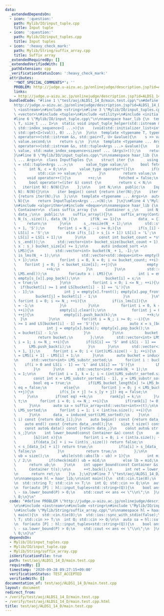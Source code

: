 ```yaml
---
data:
  _extendedDependsOn:
  - icon: ':question:'
    path: Mylib/IO/input_tuple.cpp
    title: Input tuple
  - icon: ':question:'
    path: Mylib/IO/input_tuples.cpp
    title: Input tuples
  - icon: ':heavy_check_mark:'
    path: Mylib/String/suffix_array.cpp
    title: Suffix array
  _extendedRequiredBy: []
  _extendedVerifiedWith: []
  _pathExtension: cpp
  _verificationStatusIcon: ':heavy_check_mark:'
  attributes:
    '*NOT_SPECIAL_COMMENTS*': ''
    PROBLEM: http://judge.u-aizu.ac.jp/onlinejudge/description.jsp?id=ALDS1_14_D
    links:
    - http://judge.u-aizu.ac.jp/onlinejudge/description.jsp?id=ALDS1_14_D
  bundledCode: "#line 1 \"test/aoj/ALDS1_14_D/main.test.cpp\"\n#define PROBLEM \"\
    http://judge.u-aizu.ac.jp/onlinejudge/description.jsp?id=ALDS1_14_D\"\n\n#include\
    \ <iostream>\n#include <string>\n#line 3 \"Mylib/IO/input_tuples.cpp\"\n#include\
    \ <vector>\n#include <tuple>\n#include <utility>\n#include <initializer_list>\n\
    #line 6 \"Mylib/IO/input_tuple.cpp\"\n\nnamespace haar_lib {\n  template <typename\
    \ T, size_t ... I>\n  static void input_tuple_helper(std::istream &s, T &val,\
    \ std::index_sequence<I ...>){\n    (void)std::initializer_list<int>{(void(s >>\
    \ std::get<I>(val)), 0) ...};\n  }\n\n  template <typename T, typename U>\n  std::istream&\
    \ operator>>(std::istream &s, std::pair<T, U> &value){\n    s >> value.first >>\
    \ value.second;\n    return s;\n  }\n\n  template <typename ... Args>\n  std::istream&\
    \ operator>>(std::istream &s, std::tuple<Args ...> &value){\n    input_tuple_helper(s,\
    \ value, std::make_index_sequence<sizeof ... (Args)>());\n    return s;\n  }\n\
    }\n#line 8 \"Mylib/IO/input_tuples.cpp\"\n\nnamespace haar_lib {\n  template <typename\
    \ ... Args>\n  class InputTuples {\n    struct iter {\n      using value_type\
    \ = std::tuple<Args ...>;\n      value_type value;\n      bool fetched = false;\n\
    \      int N, c = 0;\n\n      value_type operator*(){\n        if(not fetched){\n\
    \          std::cin >> value;\n        }\n        return value;\n      }\n\n \
    \     void operator++(){\n        ++c;\n        fetched = false;\n      }\n\n\
    \      bool operator!=(iter &) const {\n        return c < N;\n      }\n\n   \
    \   iter(int N): N(N){}\n    };\n\n    int N;\n\n  public:\n    InputTuples(int\
    \ N): N(N){}\n\n    iter begin() const {return iter(N);}\n    iter end() const\
    \ {return iter(N);}\n  };\n\n  template <typename ... Args>\n  auto input_tuples(int\
    \ N){\n    return InputTuples<Args ...>(N);\n  }\n}\n#line 4 \"Mylib/String/suffix_array.cpp\"\
    \n#include <algorithm>\n#include <deque>\n\nnamespace haar_lib {\n  template <typename\
    \ Container>\n  class suffix_array {\n    Container s_;\n    int N_;\n    std::vector<int>\
    \ data_;\n\n  public:\n    suffix_array(){}\n    suffix_array(Container s): s_(s),\
    \ N_(s_.size()), data_(N_){\n      if(N_ == 1){\n        data_ = {1, 0};\n   \
    \     return;\n      }\n\n      s_.resize(N_ + 1);\n\n      std::string LS(N_\
    \ + 1, 'S');\n      for(int i = N_; --i >= 0;){\n        if(s_[i] < s_[i + 1])\
    \ LS[i] = 'S';\n        else if(s_[i] > s_[i + 1]) LS[i] = 'L';\n        else\
    \ LS[i] = LS[i + 1];\n      }\n\n      const int bucket_count = *std::max_element(s_.begin(),\
    \ s_.end());\n      std::vector<int> bucket_size(bucket_count + 1);\n      for(auto\
    \ x : s_) bucket_size[x] += 1;\n\n      auto induced_sort =\n        [&](std::vector<int>\
    \ LMS){\n          std::vector<int> bucket(N_ + 1, -1);\n          std::vector<bool>\
    \ is_lms(N_ + 1);\n\n          std::vector<std::deque<int>> empty(bucket_count\
    \ + 1);\n\n          for(int i = 0, k = 0; i <= bucket_count; ++i){\n        \
    \    for(int j = 0; j < bucket_size[i]; ++j){\n              empty[i].push_back(k);\n\
    \              ++k;\n            }\n          }\n\n          std::reverse(LMS.begin(),\
    \ LMS.end());\n          for(auto x : LMS){\n            int i = empty[s_[x]].back();\
    \ empty[s_[x]].pop_back();\n\n            bucket[i] = x;\n            is_lms[i]\
    \ = true;\n          }\n\n          for(int i = 0; i <= N_; ++i){\n          \
    \  if(bucket[i] >= 1 and LS[bucket[i] - 1] == 'L'){\n              auto x = s_[bucket[i]\
    \ - 1];\n              int j = empty[x].front(); empty[x].pop_front();\n     \
    \         bucket[j] = bucket[i] - 1;\n            }\n          }\n\n         \
    \ for(int i = 0; i <= N_; ++i){\n            if(is_lms[i]){\n              bucket[i]\
    \ = -1;\n            }\n          }\n\n          for(int i = 0, k = 0; i <= bucket_count;\
    \ ++i){\n            empty[i].clear();\n\n            for(int j = 0; j < bucket_size[i];\
    \ ++j){\n              empty[i].push_back(k);\n              ++k;\n          \
    \  }\n          }\n\n          for(int i = N_; i >= 0; --i){\n            if(bucket[i]\
    \ >= 1 and LS[bucket[i] - 1] == 'S'){\n              auto x = s_[bucket[i] - 1];\n\
    \              int j = empty[x].back(); empty[x].pop_back();\n              bucket[j]\
    \ = bucket[i] - 1;\n            }\n          }\n\n          bucket[0] = N_;\n\
    \          return bucket;\n        };\n\n      std::vector<int> LMS;\n      for(int\
    \ i = 1; i <= N_; ++i){\n        if(LS[i] == 'S' and LS[i - 1] == 'L'){\n    \
    \      LMS.push_back(i);\n        }\n      }\n\n      std::vector<int> LMS_bucket_length(N_\
    \ + 1, 1);\n      for(int i = 0; i < (int)LMS.size() - 1; ++i){\n        LMS_bucket_length[LMS[i]]\
    \ = LMS[i + 1] - LMS[i] + 1;\n      }\n\n      auto bucket = induced_sort(LMS);\n\
    \n      std::vector<int> LMS_substr_sorted;\n      for(int i : bucket){\n    \
    \    if(i > 0 and LS[i - 1] == 'L' and LS[i] == 'S'){\n          LMS_substr_sorted.push_back(i);\n\
    \        }\n      }\n\n      std::vector<int> rank(N_ + 1);\n      rank[LMS_substr_sorted[0]]\
    \ = 1;\n\n      for(int i = 1, k = 1; i < (int)LMS_substr_sorted.size(); ++i){\n\
    \        const int x = LMS_substr_sorted[i - 1], y = LMS_substr_sorted[i];\n\n\
    \        bool eq = true;\n        if(LMS_bucket_length[x] != LMS_bucket_length[y])\
    \ eq = false;\n        else{\n          for(int j = 0; j < LMS_bucket_length[x];\
    \ ++j){\n            if(s_[x + j] != s_[y + j]) eq = false;\n          }\n   \
    \     }\n\n        if(not eq) ++k;\n        rank[y] = k;\n      }\n\n      std::vector<int>\
    \ t;\n      for(int i = 0; i <= N_; ++i){\n        if(rank[i] != 0) t.push_back(rank[i]);\n\
    \      }\n\n      auto sa = suffix_array<std::vector<int>>(t);\n\n      std::vector<int>\
    \ LMS_sorted;\n      for(int i = 1; i < (int)sa.size(); ++i){\n        LMS_sorted.push_back(LMS[sa[i]]);\n\
    \      }\n\n      data_ = induced_sort(LMS_sorted);\n    }\n\n    int operator[](size_t\
    \ i) const {return data_[i];}\n    auto begin() const {return data_.begin();}\n\
    \    auto end() const {return data_.end();}\n    size_t size() const {return data_.size();}\n\
    \    const auto& data() const {return data_;}\n    const auto& str() const {return\
    \ s_;}\n\n    int lower_bound(const Container &a) const {\n      auto check =\n\
    \        [&](int x){\n          for(int i = 0; i < (int)a.size(); ++i){\n    \
    \        if(data_[x] + i >= (int)s_.size()) return false;\n            if(a[i]\
    \ < s_[data_[x] + i]) return true;\n            if(a[i] > s_[data_[x] + i]) return\
    \ false;\n          }\n          return true;\n        };\n\n      int lb = -1,\
    \ ub = size();\n      while(std::abs(lb - ub) > 1){\n        int mid = (lb + ub)\
    \ / 2;\n        if(check(mid)) ub = mid;\n        else lb = mid;\n      }\n\n\
    \      return ub;\n    }\n\n    int upper_bound(const Container &s) const {\n\
    \      Container t(s);\n\n      ++t.back();\n      int ret = lower_bound(t);\n\
    \n      return ret;\n    }\n  };\n}\n#line 7 \"test/aoj/ALDS1_14_D/main.test.cpp\"\
    \n\nnamespace hl = haar_lib;\n\nint main(){\n  std::cin.tie(0);\n  std::ios::sync_with_stdio(false);\n\
    \n  std::string T; std::cin >> T;\n  int Q; std::cin >> Q;\n\n  auto sa = hl::suffix_array(T);\n\
    \n  for(auto [P] : hl::input_tuples<std::string>(Q)){\n    bool ans = sa.upper_bound(P)\
    \ - sa.lower_bound(P) > 0;\n    std::cout << ans << \"\\n\";\n  }\n\n  return\
    \ 0;\n}\n"
  code: "#define PROBLEM \"http://judge.u-aizu.ac.jp/onlinejudge/description.jsp?id=ALDS1_14_D\"\
    \n\n#include <iostream>\n#include <string>\n#include \"Mylib/IO/input_tuples.cpp\"\
    \n#include \"Mylib/String/suffix_array.cpp\"\n\nnamespace hl = haar_lib;\n\nint\
    \ main(){\n  std::cin.tie(0);\n  std::ios::sync_with_stdio(false);\n\n  std::string\
    \ T; std::cin >> T;\n  int Q; std::cin >> Q;\n\n  auto sa = hl::suffix_array(T);\n\
    \n  for(auto [P] : hl::input_tuples<std::string>(Q)){\n    bool ans = sa.upper_bound(P)\
    \ - sa.lower_bound(P) > 0;\n    std::cout << ans << \"\\n\";\n  }\n\n  return\
    \ 0;\n}\n"
  dependsOn:
  - Mylib/IO/input_tuples.cpp
  - Mylib/IO/input_tuple.cpp
  - Mylib/String/suffix_array.cpp
  isVerificationFile: true
  path: test/aoj/ALDS1_14_D/main.test.cpp
  requiredBy: []
  timestamp: '2020-09-28 09:27:15+09:00'
  verificationStatus: TEST_ACCEPTED
  verifiedWith: []
documentation_of: test/aoj/ALDS1_14_D/main.test.cpp
layout: document
redirect_from:
- /verify/test/aoj/ALDS1_14_D/main.test.cpp
- /verify/test/aoj/ALDS1_14_D/main.test.cpp.html
title: test/aoj/ALDS1_14_D/main.test.cpp
---
```

